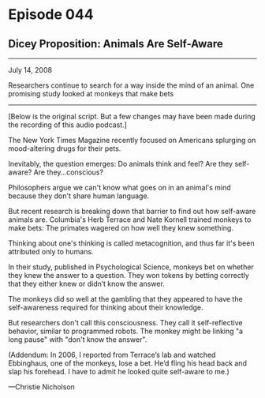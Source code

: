 # Episode 044

## Dicey Proposition: Animals Are Self-Aware

---

July 14, 2008

Researchers continue to search for a way inside the mind of an animal. One promising study looked at monkeys that make bets

---

[Below is the original script. But a few changes may have been made during the recording of this audio podcast.]

The New York Times Magazine recently focused on Americans splurging on mood-altering drugs for their pets.

Inevitably, the question emerges: Do animals think and feel? Are they self-aware? Are they…conscious?

Philosophers argue we can't know what goes on in an animal's mind because they don't share human language.

But recent research is breaking down that barrier to find out how self-aware animals are. Columbia's Herb Terrace and Nate Kornell trained monkeys to make bets: The primates wagered on how well they knew something.

Thinking about one's thinking is called metacognition, and thus far it's been attributed only to humans.

In their study, published in Psychological Science, monkeys bet on whether they knew the answer to a question. They won tokens by betting correctly that they either knew or didn’t know the answer.

The monkeys did so well at the gambling that they appeared to have the self-awareness required for thinking about their knowledge.

But researchers don't call this consciousness. They call it self-reflective behavior, similar to programmed robots. The monkey might be linking "a long pause" with "don't know the answer".

(Addendum: In 2006, I reported from Terrace’s lab and watched Ebbinghaus, one of the monkeys, lose a bet. He’d fling his head back and slap his forehead. I have to admit he looked quite self-aware to me.)

—Christie Nicholson

